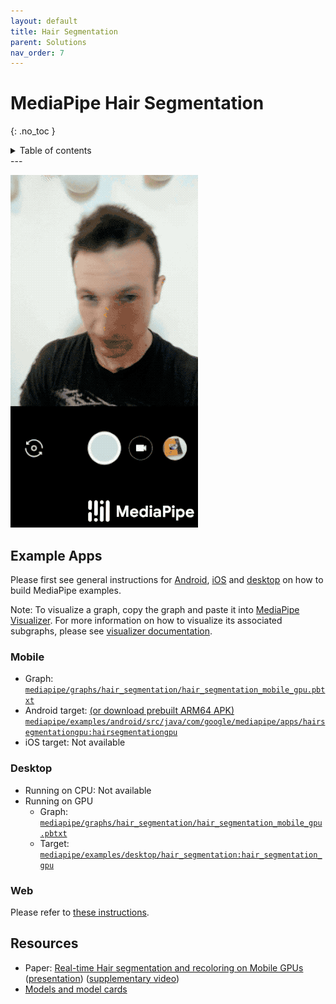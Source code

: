 ```yaml
---
layout: default
title: Hair Segmentation
parent: Solutions
nav_order: 7
---
```


# MediaPipe Hair Segmentation
{: .no_toc }

<details close markdown="block">
  <summary>
    Table of contents
  </summary>
  {: .text-delta }
1. TOC
{:toc}
</details>
---

![hair_segmentation_android_gpu_gif](../images/mobile/hair_segmentation_android_gpu.gif)

## Example Apps

Please first see general instructions for
[Android](../getting_started/android.md), [iOS](../getting_started/ios.md) and
[desktop](../getting_started/cpp.md) on how to build MediaPipe examples.

Note: To visualize a graph, copy the graph and paste it into
[MediaPipe Visualizer](https://viz.mediapipe.dev/). For more information on how
to visualize its associated subgraphs, please see
[visualizer documentation](../tools/visualizer.md).

### Mobile

*   Graph:
    [`mediapipe/graphs/hair_segmentation/hair_segmentation_mobile_gpu.pbtxt`](https://github.com/google/mediapipe/tree/master/mediapipe/graphs/hair_segmentation/hair_segmentation_mobile_gpu.pbtxt)
*   Android target:
    [(or download prebuilt ARM64 APK)](https://drive.google.com/open?id=1mmLtyL8IRfCUbqqu0-E-Hgjr_e6P3XAy)
    [`mediapipe/examples/android/src/java/com/google/mediapipe/apps/hairsegmentationgpu:hairsegmentationgpu`](https://github.com/google/mediapipe/tree/master/mediapipe/examples/android/src/java/com/google/mediapipe/apps/hairsegmentationgpu/BUILD)
*   iOS target: Not available

### Desktop

*   Running on CPU: Not available
*   Running on GPU
    *   Graph:
        [`mediapipe/graphs/hair_segmentation/hair_segmentation_mobile_gpu.pbtxt`](https://github.com/google/mediapipe/tree/master/mediapipe/graphs/hair_segmentation/hair_segmentation_mobile_gpu.pbtxt)
    *   Target:
        [`mediapipe/examples/desktop/hair_segmentation:hair_segmentation_gpu`](https://github.com/google/mediapipe/tree/master/mediapipe/examples/desktop/hair_segmentation/BUILD)

### Web

Please refer to [these instructions](../index.md#mediapipe-on-the-web).

## Resources

*   Paper:
    [Real-time Hair segmentation and recoloring on Mobile GPUs](https://arxiv.org/abs/1907.06740)
    ([presentation](https://drive.google.com/file/d/1C8WYlWdDRNtU1_pYBvkkG5Z5wqYqf0yj/view))
    ([supplementary video](https://drive.google.com/file/d/1LPtM99Ch2ogyXYbDNpEqnUfhFq0TfLuf/view))
*   [Models and model cards](./models.md#hair_segmentation)
